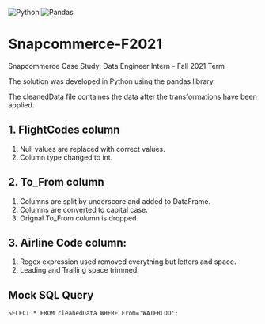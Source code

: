 <p float="left">
   <img alt="Python" src="https://img.shields.io/badge/python-%2314354C.svg?&style=for-the-badge&logo=pythonlogoColor=white"/>
   <img alt="Pandas" src="https://img.shields.io/badge/pandas-%23150458.svg?style=for-the-badge&logo=pandas&logoColor=white" />
</p>

# Snapcommerce-F2021

Snapcommerce Case Study: Data Engineer Intern - Fall 2021 Term

The solution was developed in Python using the pandas library.

The [cleanedData](https://github.com/aryan-goyal/Snapcommerce-F2021/blob/main/cleanedData) file containes the data after the transformations have been applied.

## 1. FlightCodes column

1. Null values are replaced with correct values.
2. Column type changed to int.

## 2. To_From column

1. Columns are split by underscore and added to DataFrame.
2. Columns are converted to capital case.
3. Orignal To_From column is dropped.

## 3. Airline Code column:

1. Regex expression used removed everything but letters and space.
2. Leading and Trailing space trimmed.

## Mock SQL Query

`SELECT * FROM cleanedData WHERE From='WATERLOO';`
